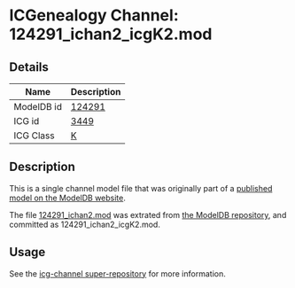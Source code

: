 # ICGenealogy Channel: 124291\_ichan2\_icgK2.mod

## Details

Name | Description
---- | -----------
ModelDB id | [124291](http://senselab.med.yale.edu/ModelDB/ShowModel.cshtml?model=124291)
ICG id | [3449](http://icg.neurotheory.ox.ac.uk/channels/1/3449)
ICG Class | [K](http://icg.neurotheory.ox.ac.uk/channels/1)

## Description

This is a single channel model file that was originally part of a [published model on the ModelDB website](http://senselab.med.yale.edu/mModelDB/ShowModel.cshtml?model=124291).

The file [124291\_ichan2.mod](124291_ichan2_icgK2.mod) was extrated from [the ModelDB repository](http://senselab.med.yale.edu/ModelDB/ShowModel.cshtml?model=124291), and committed as 124291\_ichan2\_icgK2.mod.

## Usage

See the [icg-channel super-repository](https://github.com/icgenealogy/icg-channels) for more information.